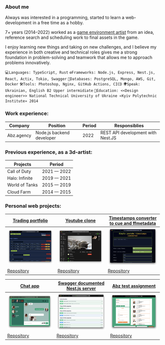 ### About me
Always was interested in a programming, started to learn a web-development in a free time as a hobby. 

7+ years (2014–2022) worked as a [game environment artist](https://www.artstation.com/cgdima) from an idea, reference search and scheduling work to final assets in the game.

I enjoy learning new things and taking on new challenges, and I believe my experience 
in both creative and technical roles gives me a strong foundation in problem-solving 
and teamwork that allows me to approach problems innovatively.

`💻Languages: TypeScript, Rust`
`⚙️Frameworks: Node.js, Express, Nest.js, React, Actix, Tokio, Swagger`
`📀Databases: PostgreSQL, Mongo, AWS, Git, Docker`
`🛠️Tools: Photoshop, Nginx, GitHub Actions, CICD`
`🌍Speak: Ukrainian, English B2 Upper intermidiate`
`📖Education: <<Design engineer>> National Technical University of Ukraine «Kyiv Polytechnic Institute» 2014`

### Work experience:

|Company    | Position                  |Period | Responsiblies |
|-----------|---------------------------|-------|---------------|
|Abz.agency | Node.js backend developer | 2022  | REST API development with Nest.JS|

### Previous experience, as a 3d-artist:
|Projects       |Period         |
|---------------|---------------|
|Call of Duty  	|2021 — 2022 	|
|Halo: Infinite |2019 — 2021    |
|World of Tanks |2015 — 2019	|
|Cloud Farm  	|2014 — 2015    |

### Personal web projects:
| [Trading portfolio](https://tradecoins.devidcorsard.pp.ua) | [Youtube clone](https://tube.devidcorsard.pp.ua) | [Timestamps converter to cue and ffmetadata](https://devid-corsard.github.io/timestamps-conv/) |
|------------------------------------------------------------|--------------------------------------------------|------------------------------------------------------------------------------------------------|
| <img src="images/tc.png" max-height="300"> | <img src="images/yt.png" max-height="300"> | <img src="images/ts.png" max-height="300">
| [Repository](https://github.com/devid-corsard/tradecoins) | [Repository](https://github.com/devid-corsard/videoapp) | [Repository](https://github.com/devid-corsard/timestamps-conv)
 
| [Chat app](https://devid-corsard.github.io/chat-build) | [Swagger documented Nest.js server](https://nestjs.devidcorsard.pp.ua) | [Abz test assignment](https://abz.devidcorsard.pp.ua) |
|--------------------------------------------------------|----------------------------------------------------------------------|-------------------------------------------------------|
| <img src="images/chat.png" max-height="300"> | <img src="images/nest.png" max-height="300"> | <img src="images/abz.png" max-height="300"> |
| [Repository](https://github.com/devid-corsard/chat) | [Repository](https://github.com/devid-corsard/nest-server) | [Repository](https://github.com/devid-corsard/test) |





